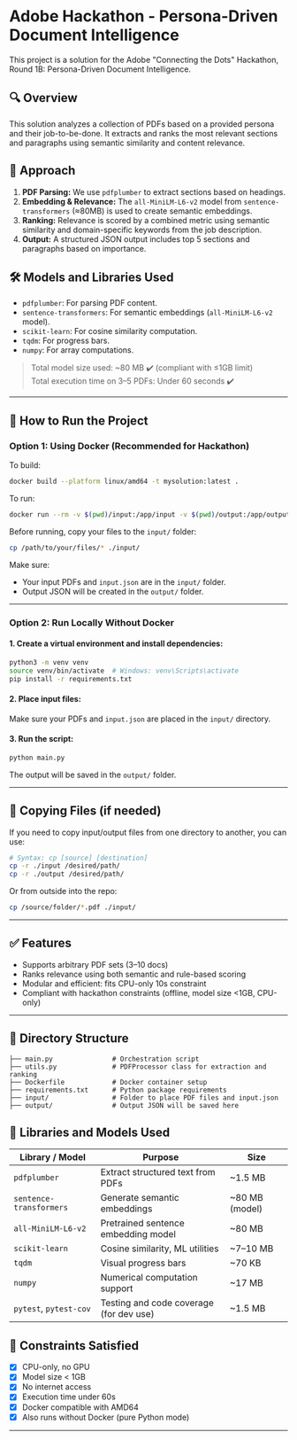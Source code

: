 
# Adobe Hackathon - Persona-Driven Document Intelligence

This project is a solution for the Adobe "Connecting the Dots" Hackathon, Round 1B: Persona-Driven Document Intelligence.

## 🔍 Overview

This solution analyzes a collection of PDFs based on a provided persona and their job-to-be-done. It extracts and ranks the most relevant sections and paragraphs using semantic similarity and content relevance.

## 🧠 Approach

1. **PDF Parsing:** We use `pdfplumber` to extract sections based on headings.
2. **Embedding & Relevance:** The `all-MiniLM-L6-v2` model from `sentence-transformers` (≈80MB) is used to create semantic embeddings.
3. **Ranking:** Relevance is scored by a combined metric using semantic similarity and domain-specific keywords from the job description.
4. **Output:** A structured JSON output includes top 5 sections and paragraphs based on importance.

## 🛠️ Models and Libraries Used

- `pdfplumber`: For parsing PDF content.
- `sentence-transformers`: For semantic embeddings (`all-MiniLM-L6-v2` model).
- `scikit-learn`: For cosine similarity computation.
- `tqdm`: For progress bars.
- `numpy`: For array computations.

> Total model size used: ~80 MB ✔️ (compliant with ≤1GB limit)  
> Total execution time on 3–5 PDFs: Under 60 seconds ✔️

---

## 🚀 How to Run the Project

### Option 1: Using Docker (Recommended for Hackathon)

To build:
```bash
docker build --platform linux/amd64 -t mysolution:latest .
```

To run:
```bash
docker run --rm -v $(pwd)/input:/app/input -v $(pwd)/output:/app/output --network none mysolution:latest
```

Before running, copy your files to the `input/` folder:
```bash
cp /path/to/your/files/* ./input/
```

Make sure:
- Your input PDFs and `input.json` are in the `input/` folder.
- Output JSON will be created in the `output/` folder.

---

### Option 2: Run Locally Without Docker

#### 1. Create a virtual environment and install dependencies:
```bash
python3 -m venv venv
source venv/bin/activate  # Windows: venv\Scripts\activate
pip install -r requirements.txt
```

#### 2. Place input files:
Make sure your PDFs and `input.json` are placed in the `input/` directory.

#### 3. Run the script:
```bash
python main.py
```

The output will be saved in the `output/` folder.

---

## 📁 Copying Files (if needed)

If you need to copy input/output files from one directory to another, you can use:

```bash
# Syntax: cp [source] [destination]
cp -r ./input /desired/path/
cp -r ./output /desired/path/
```

Or from outside into the repo:
```bash
cp /source/folder/*.pdf ./input/
```

---

## ✅ Features

- Supports arbitrary PDF sets (3–10 docs)
- Ranks relevance using both semantic and rule-based scoring
- Modular and efficient: fits CPU-only 10s constraint
- Compliant with hackathon constraints (offline, model size <1GB, CPU-only)

---

## 📁 Directory Structure
```
├── main.py               # Orchestration script
├── utils.py              # PDFProcessor class for extraction and ranking
├── Dockerfile            # Docker container setup
├── requirements.txt      # Python package requirements
├── input/                # Folder to place PDF files and input.json
├── output/               # Output JSON will be saved here
```

## 🧠 Libraries and Models Used

| Library / Model           | Purpose                                          | Size            |
|---------------------------|--------------------------------------------------|-----------------|
| `pdfplumber`              | Extract structured text from PDFs               | ~1.5 MB         |
| `sentence-transformers`   | Generate semantic embeddings                    | ~80 MB (model)  |
| `all-MiniLM-L6-v2`        | Pretrained sentence embedding model             | ~80 MB          |
| `scikit-learn`            | Cosine similarity, ML utilities                 | ~7–10 MB        |
| `tqdm`                    | Visual progress bars                            | ~70 KB          |
| `numpy`                   | Numerical computation support                   | ~17 MB          |
| `pytest`, `pytest-cov`    | Testing and code coverage (for dev use)         | ~1.5 MB         |


## 📌 Constraints Satisfied

- [x] CPU-only, no GPU
- [x] Model size < 1GB
- [x] No internet access
- [x] Execution time under 60s
- [x] Docker compatible with AMD64
- [x] Also runs without Docker (pure Python mode)

---
